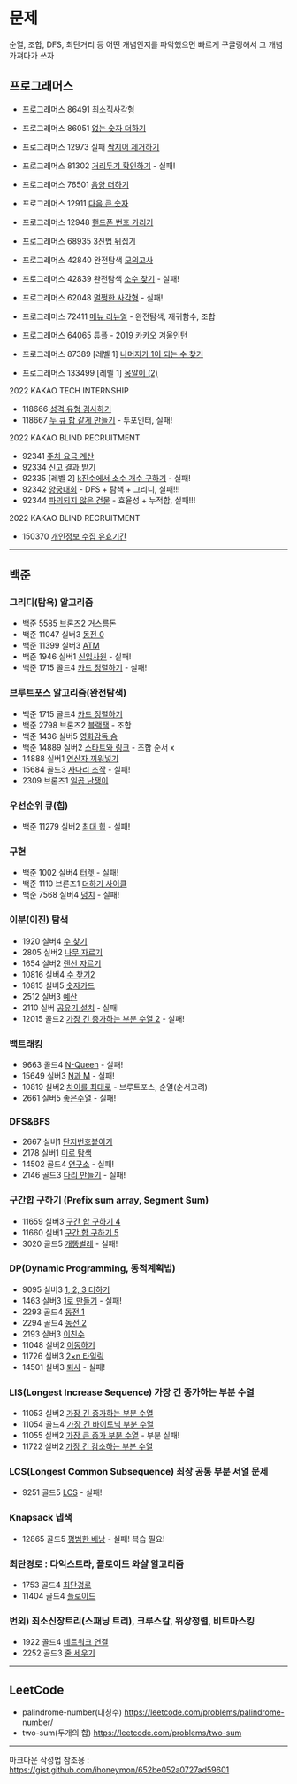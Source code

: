 #  문제

순열, 조합, DFS, 최단거리 등 어떤 개념인지를 파악했으면 빠르게 구글링해서 그 개념 가져다가 쓰자

## 프로그래머스

- 프로그래머스 86491 [최소직사각형](https://programmers.co.kr/learn/courses/30/lessons/86491)
- 프로그래머스 86051 [없는 숫자 더하기](https://programmers.co.kr/learn/courses/30/lessons/86051)
- 프로그래머스 12973 실패 [짝지어 제거하기](https://programmers.co.kr/learn/courses/30/lessons/12973)
- 프로그래머스 81302 [거리두기 확인하기](https://programmers.co.kr/learn/courses/30/lessons/81302)   - 실패!
- 프로그래머스 76501 [음양 더하기](https://programmers.co.kr/learn/courses/30/lessons/76501)
- 프로그래머스 12911 [다음 큰 숫자](https://programmers.co.kr/learn/courses/30/lessons/12911)

- 프로그래머스 12948 [핸드폰 번호 가리기](https://programmers.co.kr/learn/courses/30/lessons/12948)
- 프로그래머스 68935 [3진법 뒤집기](https://programmers.co.kr/learn/courses/30/lessons/68935)

- 프로그래머스 42840 완전탐색 [모의고사](https://programmers.co.kr/learn/courses/30/lessons/42840)
- 프로그래머스 42839 완전탐색 [소수 찾기](https://programmers.co.kr/learn/courses/30/lessons/42839)   - 실패!

- 프로그래머스 62048 [멀쩡한 사각형](https://programmers.co.kr/learn/courses/30/lessons/62048)  - 실패!

- 프로그래머스 72411 [메뉴 리뉴얼](https://programmers.co.kr/learn/courses/30/lessons/72411) - 완전탐색, 재귀함수, 조합

- 프로그래머스 64065 [튜플](https://programmers.co.kr/learn/courses/30/lessons/64065) - 2019 카카오 겨울인턴

- 프로그래머스 87389 [레벨 1] [나머지가 1이 되는 수 찾기](https://school.programmers.co.kr/learn/courses/30/lessons/87389)
- 프로그래머스 133499 [레벨 1] [옹알이 (2)](https://school.programmers.co.kr/learn/courses/30/lessons/133499)


2022 KAKAO TECH INTERNSHIP

- 118666 [성격 유형 검사하기](https://school.programmers.co.kr/learn/courses/30/lessons/118666)
- 118667 [두 큐 합 같게 만들기](https://school.programmers.co.kr/learn/courses/30/lessons/118667) - 투포인터, 실패! 

2022 KAKAO BLIND RECRUITMENT

- 92341 [주차 요금 계산](https://school.programmers.co.kr/learn/courses/30/lessons/92341)
- 92334 [신고 결과 받기](https://programmers.co.kr/learn/courses/30/lessons/92334)
- 92335 [레벨 2] [k진수에서 소수 개수 구하기](https://school.programmers.co.kr/learn/courses/30/lessons/92335) - 실패!
- 92342 [양궁대회](https://school.programmers.co.kr/learn/courses/30/lessons/92342) - DFS + 탐색 + 그리디, 실패!!!
- 92344 [파괴되지 않은 건물](https://school.programmers.co.kr/learn/courses/30/lessons/92344) - 효율성 + 누적합, 실패!!! 

2022 KAKAO BLIND RECRUITMENT
- 150370 [개인정보 수집 유효기간](https://school.programmers.co.kr/learn/courses/30/lessons/150370)


------------------------------------------------------------------------------------------------

## 백준

### 그리디(탐욕) 알고리즘

- 백준 5585 브론즈2 [거스름돈](https://www.acmicpc.net/problem/5585)
- 백준 11047 실버3 [동전 0](https://www.acmicpc.net/problem/11047)
- 백준 11399 실버3 [ATM](https://www.acmicpc.net/problem/11399)
- 백준 1946 실버1 [신입사원](https://www.acmicpc.net/problem/1946)  - 실패!
- 백준 1715 골드4 [카드 정렬하기](https://www.acmicpc.net/problem/1715)  - 실패!

### 브루트포스 알고리즘(완전탐색)
- 백준 1715 골드4 [카드 정렬하기](https://www.acmicpc.net/problem/1715)
- 백준 2798 브론즈2 [블랙잭](https://www.acmicpc.net/problem/2798)  - 조합
- 백준 1436 실버5 [영화감독 숌](https://www.acmicpc.net/problem/1436)
- 백준 14889 실버2 [스타트와 링크](https://www.acmicpc.net/problem/14889) - 조합 순서 x
- 14888 실버1 [연산자 끼워넣기](https://www.acmicpc.net/problem/14888)
- 15684 골드3 [사다리 조작](https://www.acmicpc.net/problem/15684) - 실패!
- 2309 브론즈1 [일곱 난쟁이](https://www.acmicpc.net/problem/2309)

### 우선순위 큐(힙)
- 백준 11279 실버2 [최대 힙](https://www.acmicpc.net/problem/11279)    - 실패!

### 구현
- 백준 1002 실버4 [터렛](https://www.acmicpc.net/problem/1002)    - 실패!
- 백준 1110 브론즈1 [더하기 사이클](https://www.acmicpc.net/problem/1110)
- 백준 7568 실버4 [덩치](https://www.acmicpc.net/problem/7568)    - 실패!

### 이분(이진) 탐색
- 1920 실버4 [수 찾기](https://www.acmicpc.net/problem/1920)
- 2805 실버2 [나무 자르기](https://www.acmicpc.net/problem/2805)
- 1654 실버2 [랜선 자르기](https://www.acmicpc.net/problem/1654)
- 10816 실버4 [수 찾기2](https://www.acmicpc.net/problem/10816)
- 10815 실버5 [숫자카드](https://www.acmicpc.net/problem/10815)
- 2512 실버3 [예산](https://www.acmicpc.net/problem/2512)
- 2110 실버 [공유기 설치](https://www.acmicpc.net/problem/2110)    - 실패!
- 12015 골드2 [가장 긴 증가하는 부분 수열 2](https://www.acmicpc.net/problem/12015)  - 실패!

### 백트래킹
- 9663 골드4 [N-Queen](https://www.acmicpc.net/problem/9663)  - 실패!
- 15649 실버3 [N과 M](https://www.acmicpc.net/problem/15649) - 실패!
- 10819 실버2 [차이를 최대로](https://www.acmicpc.net/problem/10819) - 브루트포스, 순열(순서고려)
- 2661 실버5 [좋은수열](https://www.acmicpc.net/problem/2661) - 실패!

### DFS&BFS
- 2667 실버1 [단지번호붙이기](https://www.acmicpc.net/problem/2667)
- 2178 실버1 [미로 탐색](https://www.acmicpc.net/problem/2178)
- 14502 골드4 [연구소](https://www.acmicpc.net/problem/14502)    - 실패!
- 2146 골드3 [다리 만들기](https://www.acmicpc.net/problem/2146)   - 실패!

### 구간합 구하기 (Prefix sum array, Segment Sum)
- 11659 실버3 [구간 합 구하기 4](https://www.acmicpc.net/problem/11659)
- 11660 실버1 [구간 합 구하기 5](https://www.acmicpc.net/problem/11660)
- 3020 골드5 [개똥벌레](https://www.acmicpc.net/problem/3020) - 실패!


### DP(Dynamic Programming, 동적계획법) 
- 9095 실버3 [1, 2, 3 더하기](https://www.acmicpc.net/problem/9095)
- 1463 실버3 [1로 만들기](https://www.acmicpc.net/problem/1463)   - 실패!
- 2293 골드4 [동전 1](https://www.acmicpc.net/problem/2293)     
- 2294 골드4 [동전 2](https://www.acmicpc.net/problem/2294)
- 2193 실버3 [이친수](https://www.acmicpc.net/problem/2193)
- 11048 실버2 [이동하기](https://www.acmicpc.net/problem/11048)
- 11726 실버3 [2×n 타일링](https://www.acmicpc.net/problem/11726)
- 14501 실버3 [퇴사](https://www.acmicpc.net/problem/14501) - 실패!

### LIS(Longest Increase Sequence) 가장 긴 증가하는 부분 수열
- 11053 실버2 [가장 긴 증가하는 부분 수열](https://www.acmicpc.net/problem/11053)
- 11054 골드4 [가장 긴 바이토닉 부분 수열](https://www.acmicpc.net/problem/11054)
- 11055 실버2 [가장 큰 증가 부분 수열](https://www.acmicpc.net/problem/11055) - 부분 실패!
- 11722 실버2 [가장 긴 감소하는 부분 수열](https://www.acmicpc.net/problem/11722)

### LCS(Longest Common Subsequence) 최장 공통 부분 서열 문제
- 9251 골드5 [LCS](https://www.acmicpc.net/problem/9251) - 실패!

### Knapsack 냅색
- 12865 골드5 [평범한 배낭](https://www.acmicpc.net/problem/12865) - 실패! 복습 필요!


### 최단경로 : 다익스트라, 플로이드 와샬 알고리즘
- 1753 골드4 [최단경로](https://www.acmicpc.net/problem/1753)
- 11404 골드4 [플로이드](https://www.acmicpc.net/problem/11404)


### 번외) 최소신장트리(스패닝 트리), 크루스칼, 위상정렬, 비트마스킹 
- 1922 골드4 [네트워크 연결](https://www.acmicpc.net/problem/1922)
- 2252 골드3 [줄 세우기](https://www.acmicpc.net/problem/2252)


------------------------------------------------------------------------------------------------

## LeetCode

- palindrome-number(대칭수) https://leetcode.com/problems/palindrome-number/
- two-sum(두개의 합)  https://leetcode.com/problems/two-sum




------------------------------------------------------------------------------------------------
마크다운 작성법 참조용 : https://gist.github.com/ihoneymon/652be052a0727ad59601

